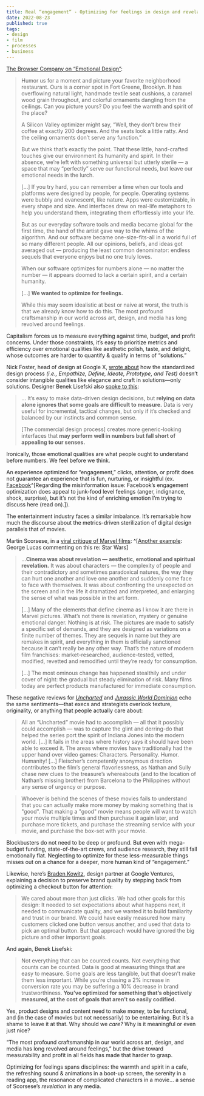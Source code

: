 ```yaml
---
title: Real “engagement” - Optimizing for feelings in design and revelation in films
date: 2022-08-23
published: true
tags:
- design
- film
- processes
- business
---
```


[The Browser Company on “Emotional Design”](https://browsercompany.substack.com/p/optimizing-for-feelings):
<blockquote class="quoteback" darkmode="" data-title="Optimizing for Feelings" data-author="The Browser Company on Substack" cite="https://browsercompany.substack.com/p/optimizing-for-feelings">
<p>Humor us for a moment and picture your favorite neighborhood restaurant. Ours is a corner spot in Fort Greene, Brooklyn. It has overflowing natural light, handmade textile seat cushions, a caramel wood grain throughout, and colorful ornaments dangling from the ceilings. Can you picture yours? Do you feel the warmth and spirit of the place?</p>
<p>A Silicon Valley optimizer might say, “Well, they don’t brew their coffee at exactly 200 degrees. And the seats look a little ratty. And the ceiling ornaments don’t serve any function.”</p>
<p>But we think that’s exactly the point. That these little, hand-crafted touches give our environment its humanity and spirit. In their absence, we’re left with something universal but utterly sterile — a space that may “perfectly” serve our functional needs, but leave our emotional needs in the lurch.</p>
<p>[…] If you try hard, you can remember a time when our tools and platforms were designed by people, for people. Operating systems were bubbly and evanescent, like nature. Apps were customizable, in every shape and size. And interfaces drew on real-life metaphors to help you understand them, integrating them effortlessly into your life.<br />
<p>But as our everyday software tools and media became global for the first time, the hand of the artist gave way to the whims of the algorithm. And our software became one-size-fits-all in a world full of so many different people. All our opinions, beliefs, and ideas got averaged out — producing the least common denominator: endless sequels that everyone enjoys but no one truly loves.</p>
<p>When our software optimizes for numbers alone — no matter the number — it appears doomed to lack a certain spirit, and a certain humanity.</p>
[…] <strong>We wanted to optimize for feelings.</strong></p>
<p>While this may seem idealistic at best or naive at worst, the truth is that we already know how to do this. The most profound craftsmanship in our world across art, design, and media has long revolved around feelings.</p>
<footer><cite><a href="" target="_blank"></a></cite></footer>
</blockquote>


Capitalism forces us to measure everything against time, budget, and profit concerns. Under those constraints, it’s easy to prioritize metrics and efficiency over emotional qualities like aesthetic polish, taste, and delight, whose outcomes are harder to quantify & qualify in terms of “solutions.” 

Nick Foster, head of design at Google X, [wrote about](https://medium.com/@fosta/on-design-thinking-8426ecf328b3) how the standardized design process *(i.e., Empathize, Define, Ideate, Prototype, and Test)* doesn’t consider intangible qualities like elegance and craft in solutions—only solutions. Designer Benek Lisefski also [spoke to this](https://modus.medium.com/data-driven-design-is-killing-our-instincts-d448d141653d):
<blockquote class="quoteback" darkmode="" data-title="Data-Driven Design Is Killing Our Instincts" data-author="Benek Lisefski on Medium" cite="https://modus.medium.com/data-driven-design-is-killing-our-instincts-d448d141653d">
<p>… It’s easy to make data-driven design decisions, but <strong>relying on data alone ignores that some goals are difficult to measure.</strong> Data is very useful for incremental, tactical changes, but only if it’s checked and balanced by our instincts and common sense.</p>
<p>[The commercial design process] creates more generic-looking interfaces that <strong>may perform well in numbers but fall short of appealing to our senses.</strong></p>
<footer><cite><a href="" target="_blank"></a></cite></footer>
</blockquote>

Ironically, those emotional qualities are what people ought to understand before numbers. We feel before we think.

An experience optimized for “engagement,” clicks, attention, or profit does not guarantee an experience that is fun, nurturing, or insightful (ex. [Facebook](https://www.technologyreview.com/2021/03/11/1020600/facebook-responsible-ai-misinformation/)^[Regarding the misinformation issue: Facebook’s engagement optimization does appeal to junk-food level feelings (anger, indignance, shock, surprise), but it’s not the kind of enriching emotion I’m trying to discuss here (read on).]).

The entertainment industry faces a similar imbalance. It’s remarkable how much the discourse about the metrics-driven sterilization of digital design parallels that of movies.

Martin Scorsese, in a [viral critique of Marvel films](https://www.nytimes.com/2019/11/04/opinion/martin-scorsese-marvel.html): ^[[Another example](https://twitter.com/zei_squirrel/status/1561288776055406595?s=12&t=IpeifXFOa_ZIPurOJ-5XLQ): George Lucas commenting on this re: Star Wars]
<blockquote class="quoteback" darkmode="" data-title="I Said Marvel Movies Aren’t Cinema. Let Me Explain." data-author="Martin Scorsese @NYTimes" cite="https://www.nytimes.com/2019/11/04/opinion/martin-scorsese-marvel.html">
<p>…<strong>Cinema was about revelation — aesthetic, emotional and spiritual revelation.</strong> It was about characters — the complexity of people and their contradictory and sometimes paradoxical natures, the way they can hurt one another and love one another and suddenly come face to face with themselves. It was about confronting the unexpected on the screen and in the life it dramatized and interpreted, and enlarging the sense of what was possible in the art form.</p>
<p>[…] Many of the elements that define cinema as I know it are there in Marvel pictures. What’s not there is revelation, mystery or genuine emotional danger. Nothing is at risk. The pictures are made to satisfy a specific set of demands, and they are designed as variations on a finite number of themes. They are sequels in name but they are remakes in spirit, and everything in them is officially sanctioned because it can’t really be any other way. That’s the nature of modern film franchises: market-researched, audience-tested, vetted, modified, revetted and remodified until they’re ready for consumption.</p>
<p>[…] The most ominous change has happened stealthily and under cover of night: the gradual but steady elimination of risk. Many films today are perfect products manufactured for immediate consumption.</p>
<footer><cite><a href="" target="_blank"></a></cite></footer>
</blockquote>

These negative reviews for [*Uncharted*](https://www.indiewire.com/2022/02/uncharted-movie-review-1234699323/) and [*Jurassic World Dominion*](https://letterboxd.com/jacdeswilliams/film/jurassic-world-dominion/) echo the same sentiments—that execs and strategists overlook texture, originality, or anything that people actually care about:
<blockquote class="quoteback" darkmode="" data-title="Uncharted Review: Tom Holland Stars in a Bland Video Game Movie" data-author="
David Ehrlich for IndieWire" cite="https://www.indiewire.com/2022/02/uncharted-movie-review-1234699323/">
<p>All an “Uncharted” movie had to accomplish — all that it possibly could accomplish — was to capture the glint and derring-do that helped the series port the spirit of Indiana Jones into the modern world. […] It fails in the areas where history says it should have been able to exceed it. The areas where movies have traditionally had the upper hand over video games: Characters. Personality. Humor. Humanity! […] Fleischer’s competently anonymous direction contributes to the film’s general flavorlessness, as Nathan and Sully chase new clues to the treasure’s whereabouts (and to the location of Nathan’s missing brother) from Barcelona to the Philippines without any sense of urgency or purpose.</p>
<footer><cite><a href="" target="_blank"></a></cite></footer>
</blockquote>
<blockquote class="quoteback" darkmode="" data-title="Review of ‘Jurassic World Dominion’ (2022) ★½" data-author="Jackson Williams on Letterboxd" cite="https://letterboxd.com/jacdeswilliams/film/jurassic-world-dominion/">
<p>Whoever is behind the scenes of these movies fails to understand that you can actually make more money by making something that is "good". That making a "good" movie means people will want to watch your movie multiple times and then purchase it again later, and purchase more tickets, and purchase the streaming service with your movie, and purchase the box-set with your movie.</p>
<footer><cite><a href="" target="_blank"></a></cite></footer>
</blockquote>

Blockbusters do not need to be deep or profound. But even with mega-budget funding, state-of-the-art crews, and audience research, they still fall emotionally flat. Neglecting to optimize for these less-measurable things misses out on a chance for a deeper, more human kind of  “engagement.”

Likewise, here’s [Braden Kowitz](https://www.wired.com/2013/11/design-world-stop-fighting-over-data-vs-instinct/), design partner at Google Ventures, explaining a decision to preserve brand quality by stepping back from optimizing a checkout button for attention:
<blockquote class="quoteback" darkmode="" data-title="Should Tech Designers Go With Their Guts — Or the Data?" data-author="Braden Kowitz @Wired" cite="https://www.wired.com/2013/11/design-world-stop-fighting-over-data-vs-instinct/">
<p>We cared about more than just clicks. We had other goals for this design: It needed to set expectations about what happens next, it needed to communicate quality, and we wanted it to build familiarity and trust in our brand. We could have easily measured how many customers clicked one button versus another, and used that data to pick an optimal button. But that approach would have ignored the big picture and other important goals.</p>
<footer><cite><a href="" target="_blank"></a></cite></footer>
</blockquote>

And again, Benek Lisefski:
<blockquote class="quoteback" darkmode="" data-title="Data-Driven Design Is Killing Our Instincts" data-author="Benek Lisefski on Medium" cite="https://modus.medium.com/data-driven-design-is-killing-our-instincts-d448d141653d">
<p>Not everything that can be counted counts. Not everything that counts can be counted. Data is good at measuring things that are easy to measure. Some goals are less tangible, but that doesn’t make them less important. While you’re chasing a 2% increase in conversion rate you may be suffering a 10% decrease in brand trustworthiness. <strong>You’ve optimized for something that’s objectively measured, at the cost of goals that aren’t so easily codified.</strong></p>
<footer><cite><a href="" target="_blank"></a></cite></footer>
</blockquote>

Yes, product designs and content need to make money, to be functional, and (in the case of movies but not necessarily) to be entertaining. But it’s a shame to leave it at that. Why should we *care?* Why is it meaningful or even just nice?

“The most profound craftsmanship in our world across art, design, and media has long revolved around feelings,” but the drive toward measurability and profit in all fields has made that harder to grasp. 

Optimizing for feelings spans disciplines: the warmth and spirit in a cafe, the refreshing sound & animations in a boot-up screen, the serenity in a reading app, the resonance of complicated characters in a movie… a sense of Scorsese’s *revelation* in any media.